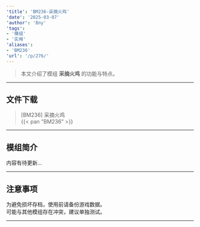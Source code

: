 ```yaml
---
'title': 'BM236-采摘火鸡'
'date': '2025-03-07'
'author': 'Bny'
'tags':
- '模组'
- '实用'
'aliases':
- 'BM236'
'url': '/p/276/'
---
```


> 本文介绍了模组 **采摘火鸡** 的功能与特点。

---

## 文件下载

> [BM236] 采摘火鸡  
{{< pan "BM236" >}}  

---

## 模组简介

>  
内容有待更新...  

---

## 注意事项

>  
为避免损坏存档，使用前请备份游戏数据。  
可能与其他模组存在冲突，建议单独测试。  

---


